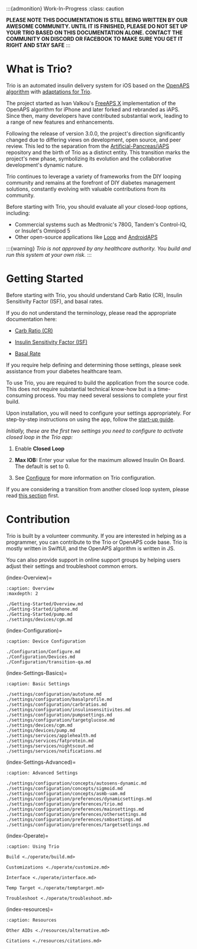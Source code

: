 :::{admonition} Work-In-Progress
:class: caution

**PLEASE NOTE THIS DOCUMENTATION IS STILL BEING WRITTEN BY OUR AWESOME COMMUNITY. UNTIL IT IS FINISHED, PLEASE DO NOT SET UP YOUR TRIO BASED ON THIS DOCUMENTATION ALONE. CONTACT THE COMMUNITY ON DISCORD OR FACEBOOK TO MAKE SURE YOU GET IT RIGHT AND STAY SAFE**
:::

# What is Trio?
Trio is an automated insulin delivery system for iOS based on the [OpenAPS algorithm](https://github.com/OpenAPS/oref0) with [adaptations for Trio](https://github.com/nightscout/trio-oref).

The project started as Ivan Valkou's [FreeAPS X](https://github.com/ivalkou/freeaps) implementation of the OpenAPS algorithm for iPhone and later forked and rebranded as iAPS.
Since then, many developers have contributed substantial work, leading to a range of new features and enhancements.

Following the release of version 3.0.0, the project's direction significantly changed due to differing views on development, open source, and peer review. This led to the separation from the [Artificial-Pancreas/iAPS](https://github.com/Artificial-Pancreas/iAPS) repository and the birth of Trio as a distinct entity. This transition marks the project's new phase, symbolizing its evolution and the collaborative development's dynamic nature.

Trio continues to leverage a variety of frameworks from the DIY looping community and remains at the forefront of DIY diabetes management solutions, constantly evolving with valuable contributions from its community.

Before starting with Trio, you should evaluate all your closed-loop options, including:

* Commercial systems such as Medtronic's 780G, Tandem's Control-IQ, or Insulet's Omnipod 5
* Other open-source applications like [Loop](https://loopkit.github.io/loopdocs/) and [AndroidAPS](https://androidaps.readthedocs.io/)

:::{warning}
_Trio is not approved by any healthcare authority. You build and run this system at your own risk._
:::

# Getting Started
Before starting with Trio, you should understand Carb Ratio (CR), Insulin Sensitivity Factor (ISF), and basal rates.

If you do not understand the terminology, please read the appropriate documentation here:

- [Carb Ratio (CR)](./settings/configuration/carbratios.md#insulin-carbohydrate-ratio)

- [Insulin Sensitivity Factor (ISF)](./settings/configuration/insulinsensitivities.md#insulin-sensitivity-factor)

- [Basal Rate](./settings/configuration/basalprofile.md#basal-profile)


If you require help defining and determining those settings, please seek assistance from your diabetes healthcare team.

To use Trio, you are required to build the application from the source code. This does not require substantial technical know-how but is a time-consuming process. You may need several sessions to complete your first build.

Upon installation, you will need to configure your settings appropriately. For step-by-step instructions on using the app, follow the [start-up guide](http://diy-trio.org/start-up-guide).

_Initially, these are the first two settings you need to configure to activate closed loop in the Trio app:_

1. Enable **Closed Loop**

2. **Max IOB:** Enter your value for the maximum allowed Insulin On Board. The default is set to 0.
3. See [Configure](/docs/EN/Configuration/Configure.md#device-configuration) for more information on Trio configuration.

If you are considering a transition from another closed loop system, please read [this section](/docs/EN/Configuration/transition-qa.md) first.

# Contribution
Trio is built by a volunteer community. If you are interested in helping as a programmer, you can contribute to the Trio or OpenAPS code base. Trio is mostly written in SwiftUI, and the OpenAPS algorithm is written in JS.

You can also provide support in online support groups by helping users adjust their settings and troubleshoot common errors.


(index-Overview)=

```{toctree}
:caption: Overview
:maxdepth: 2

./Getting-Started/Overview.md
./Getting-Started/iphone.md
./Getting-Started/pump.md
./settings/devices/cgm.md

```
<!---

(index-Analyze)=

```{toctree}
:caption: Analyze

./Analyze/EvaluateBasal.md
./Analyze/EvaluateCR.md

```
--->
(index-Configuration)=

```{toctree}
:caption: Device Configuration

./Configuration/Configure.md
./Configuration/Devices.md
./Configuration/transition-qa.md

```
(index-Settings-Basics)=

```{toctree}
:caption: Basic Settings

./settings/configuration/autotune.md
./settings/configuration/basalprofile.md
./settings/configuration/carbratios.md
./settings/configuration/insulinsensitivites.md
./settings/configuration/pumpsettings.md
./settings/configuration/targetglucose.md
./settings/devices/cgm.md
./settings/devices/pump.md
./settings/services/applehealth.md
./settings/services/fatprotein.md
./settings/services/nightscout.md
./settings/services/notifications.md

```

(index-Settings-Advanced)=

```{toctree}
:caption: Advanced Settings

./settings/configuration/concepts/autosens-dynamic.md
./settings/configuration/concepts/sigmoid.md
./settings/configuration/concepts/asmb-uam.md
./settings/configuration/preferences/dynamicsettings.md
./settings/configuration/preferences/trio.md
./settings/configuration/preferences/mainsettings.md
./settings/configuration/preferences/othersettings.md
./settings/configuration/preferences/smbsettings.md
./settings/configuration/preferences/targetsettings.md

```

(index-Operate)=

```{toctree}
:caption: Using Trio

Build <./operate/build.md>

Customizations <./operate/customize.md>

Interface <./operate/interface.md>

Temp Target <./operate/temptarget.md>

Troubleshoot <./operate/troubleshoot.md>

```


(index-resources)=

```{toctree}
:caption: Resources

Other AIDs <./resources/alternative.md>

Citations <./resources/citations.md>

```

